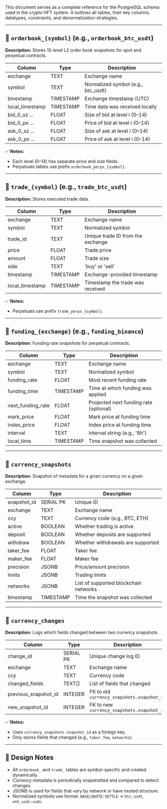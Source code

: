 This document serves as a complete reference for the PostgreSQL schema used in the crypto HFT system. It outlines all tables, their key columns, datatypes, constraints, and denormalization strategies.

---

## 📁 `orderbook_{symbol}` (e.g., `orderbook_btc_usdt`)
**Description:** Stores 15-level L2 order book snapshots for spot and perpetual contracts.

| Column           | Type      | Description                            |
|------------------|-----------|----------------------------------------|
| exchange         | TEXT      | Exchange name                          |
| symbol           | TEXT      | Normalized symbol (e.g., btc_usdt)     |
| timestamp        | TIMESTAMP | Exchange timestamp (UTC)               |
| local_timestamp  | TIMESTAMP | Time data was received locally         |
| bid_0_sz ...     | FLOAT     | Size of bid at level i (0–14)          |
| bid_0_px ...     | FLOAT     | Price of bid at level i (0–14)         |
| ask_0_sz ...     | FLOAT     | Size of ask at level i (0–14)          |
| ask_0_px ...     | FLOAT     | Price of ask at level i (0–14)         |

✅ **Notes:**
- Each level (0–14) has separate price and size fields.
- Perpetuals tables use prefix `orderbook_perps_{symbol}`.

---

## 📁 `trade_{symbol}` (e.g., `trade_btc_usdt`)
**Description:** Stores executed trade data.

| Column          | Type      | Description                            |
|------------------|-----------|----------------------------------------|
| exchange        | TEXT      | Exchange name                          |
| symbol          | TEXT      | Normalized symbol                      |
| trade_id        | TEXT      | Unique trade ID from the exchange      |
| price           | FLOAT     | Trade price                            |
| amount          | FLOAT     | Trade size                             |
| side            | TEXT      | 'buy' or 'sell'                        |
| timestamp       | TIMESTAMP | Exchange-provided timestamp            |
| local_timestamp | TIMESTAMP | Timestamp the trade was received       |

✅ **Notes:**
- Perpetuals use prefix `trade_perps_{symbol}`.

---

## 📁 `funding_{exchange}` (e.g., `funding_binance`)
**Description:** Funding rate snapshots for perpetual contracts.

| Column            | Type      | Description                            |
|--------------------|-----------|----------------------------------------|
| exchange           | TEXT      | Exchange name                          |
| symbol             | TEXT      | Normalized symbol                      |
| funding_rate       | FLOAT     | Most recent funding rate               |
| funding_time       | TIMESTAMP | Time at which funding was applied      |
| next_funding_rate  | FLOAT     | Projected next funding rate (optional) |
| mark_price         | FLOAT     | Mark price at funding time             |
| index_price        | FLOAT     | Index price at funding time            |
| interval           | TEXT      | Interval string (e.g., '8h')           |
| local_time         | TIMESTAMP | Time snapshot was collected            |

---

## 📁 `currency_snapshots`
**Description:** Snapshot of metadata for a given currency on a given exchange.

| Column       | Type      | Description                               |
|--------------|-----------|-------------------------------------------|
| snapshot_id  | SERIAL PK | Unique ID                                 |
| exchange     | TEXT      | Exchange name                             |
| ccy          | TEXT      | Currency code (e.g., BTC, ETH)            |
| active       | BOOLEAN   | Whether trading is active                 |
| deposit      | BOOLEAN   | Whether deposits are supported            |
| withdraw     | BOOLEAN   | Whether withdrawals are supported         |
| taker_fee    | FLOAT     | Taker fee                                 |
| maker_fee    | FLOAT     | Maker fee                                 |
| precision    | JSONB     | Price/amount precision                    |
| limits       | JSONB     | Trading limits                            |
| networks     | JSONB     | List of supported blockchain networks     |
| timestamp    | TIMESTAMP | Time the snapshot was collected           |

---

## 📁 `currency_changes`
**Description:** Logs which fields changed between two currency snapshots.

| Column               | Type      | Description                              |
|----------------------|-----------|------------------------------------------|
| change_id            | SERIAL PK | Unique change log ID                     |
| exchange             | TEXT      | Exchange name                            |
| ccy                  | TEXT      | Currency code                            |
| changed_fields       | TEXT[]    | List of fields that changed              |
| previous_snapshot_id | INTEGER   | FK to old `currency_snapshots.snapshot_id` |
| new_snapshot_id      | INTEGER   | FK to new `currency_snapshots.snapshot_id` |

✅ **Notes:**
- Uses `currency_snapshots.snapshot_id` as a foreign key.
- Only stores fields that changed (e.g., `taker_fee`, `networks`).

---

## 🔗 Design Notes

- All `orderbook_` and `trade_` tables are symbol-specific and created dynamically.
- Currency metadata is periodically snapshotted and compared to detect changes.
- JSONB is used for fields that vary by network or have nested structure.
- Normalized symbols use format: `BASE/QUOTE:SETTLE` → `btc_usdt`, `eth_usdc:usdc`.
